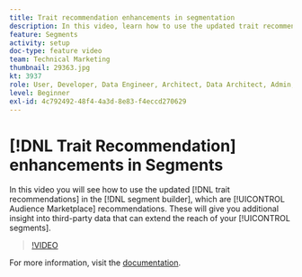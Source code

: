 ```yaml
---
title: Trait recommendation enhancements in segmentation
description: In this video, learn how to use the updated trait recommendations in Segments, which are Audience Marketplace recommendations. Gain additional insight into third-party data that can extend the reach of your segments.
feature: Segments
activity: setup
doc-type: feature video
team: Technical Marketing
thumbnail: 29363.jpg
kt: 3937
role: User, Developer, Data Engineer, Architect, Data Architect, Admin, Leader
level: Beginner
exl-id: 4c792492-48f4-4a3d-8e83-f4eccd270629
---
```

# [!DNL Trait Recommendation] enhancements in Segments

In this video you will see how to use the updated [!DNL trait recommendations] in the [!DNL segment builder], which are [!UICONTROL Audience Marketplace] recommendations. These will give you additional insight into third-party data that can extend the reach of your [!UICONTROL segments].

>[!VIDEO](https://video.tv.adobe.com/v/29363/?quality=12)

For more information, visit the [documentation](https://experienceleague.adobe.com/docs/audience-manager/user-guide/features/segments/trait-recommendations.html).
